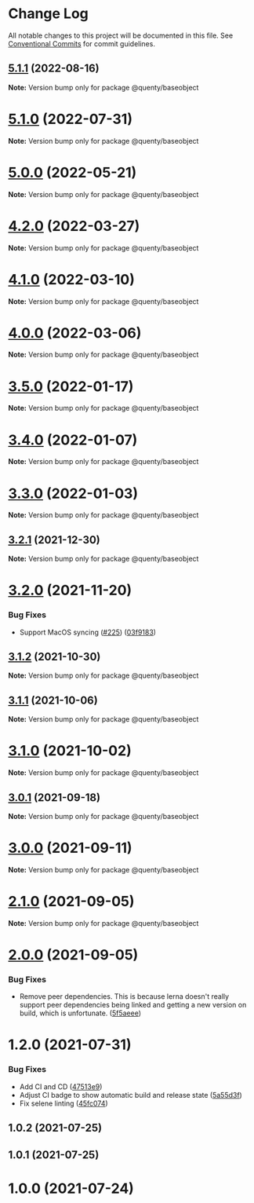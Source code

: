 # Change Log

All notable changes to this project will be documented in this file.
See [Conventional Commits](https://conventionalcommits.org) for commit guidelines.

## [5.1.1](https://github.com/Quenty/NevermoreEngine/compare/@quenty/baseobject@5.1.0...@quenty/baseobject@5.1.1) (2022-08-16)

**Note:** Version bump only for package @quenty/baseobject





# [5.1.0](https://github.com/Quenty/NevermoreEngine/compare/@quenty/baseobject@5.0.0...@quenty/baseobject@5.1.0) (2022-07-31)

**Note:** Version bump only for package @quenty/baseobject





# [5.0.0](https://github.com/Quenty/NevermoreEngine/compare/@quenty/baseobject@4.2.0...@quenty/baseobject@5.0.0) (2022-05-21)

**Note:** Version bump only for package @quenty/baseobject





# [4.2.0](https://github.com/Quenty/NevermoreEngine/compare/@quenty/baseobject@4.1.0...@quenty/baseobject@4.2.0) (2022-03-27)

**Note:** Version bump only for package @quenty/baseobject





# [4.1.0](https://github.com/Quenty/NevermoreEngine/compare/@quenty/baseobject@4.0.0...@quenty/baseobject@4.1.0) (2022-03-10)

**Note:** Version bump only for package @quenty/baseobject





# [4.0.0](https://github.com/Quenty/NevermoreEngine/compare/@quenty/baseobject@3.5.0...@quenty/baseobject@4.0.0) (2022-03-06)

**Note:** Version bump only for package @quenty/baseobject





# [3.5.0](https://github.com/Quenty/NevermoreEngine/compare/@quenty/baseobject@3.4.0...@quenty/baseobject@3.5.0) (2022-01-17)

**Note:** Version bump only for package @quenty/baseobject





# [3.4.0](https://github.com/Quenty/NevermoreEngine/compare/@quenty/baseobject@3.3.0...@quenty/baseobject@3.4.0) (2022-01-07)

**Note:** Version bump only for package @quenty/baseobject





# [3.3.0](https://github.com/Quenty/NevermoreEngine/compare/@quenty/baseobject@3.2.1...@quenty/baseobject@3.3.0) (2022-01-03)

**Note:** Version bump only for package @quenty/baseobject





## [3.2.1](https://github.com/Quenty/NevermoreEngine/compare/@quenty/baseobject@3.2.0...@quenty/baseobject@3.2.1) (2021-12-30)

**Note:** Version bump only for package @quenty/baseobject





# [3.2.0](https://github.com/Quenty/NevermoreEngine/compare/@quenty/baseobject@3.1.2...@quenty/baseobject@3.2.0) (2021-11-20)


### Bug Fixes

* Support MacOS syncing ([#225](https://github.com/Quenty/NevermoreEngine/issues/225)) ([03f9183](https://github.com/Quenty/NevermoreEngine/commit/03f918392c6a5bdd33f8a17c38de371d1e06c67a))





## [3.1.2](https://github.com/Quenty/NevermoreEngine/compare/@quenty/baseobject@3.1.1...@quenty/baseobject@3.1.2) (2021-10-30)

**Note:** Version bump only for package @quenty/baseobject





## [3.1.1](https://github.com/Quenty/NevermoreEngine/compare/@quenty/baseobject@3.1.0...@quenty/baseobject@3.1.1) (2021-10-06)

**Note:** Version bump only for package @quenty/baseobject





# [3.1.0](https://github.com/Quenty/NevermoreEngine/compare/@quenty/baseobject@3.0.1...@quenty/baseobject@3.1.0) (2021-10-02)

**Note:** Version bump only for package @quenty/baseobject





## [3.0.1](https://github.com/Quenty/NevermoreEngine/compare/@quenty/baseobject@3.0.0...@quenty/baseobject@3.0.1) (2021-09-18)

**Note:** Version bump only for package @quenty/baseobject





# [3.0.0](https://github.com/Quenty/NevermoreEngine/compare/@quenty/baseobject@2.1.0...@quenty/baseobject@3.0.0) (2021-09-11)

**Note:** Version bump only for package @quenty/baseobject





# [2.1.0](https://github.com/Quenty/NevermoreEngine/compare/@quenty/baseobject@2.0.0...@quenty/baseobject@2.1.0) (2021-09-05)

**Note:** Version bump only for package @quenty/baseobject





# [2.0.0](https://github.com/Quenty/NevermoreEngine/compare/@quenty/baseobject@1.2.0...@quenty/baseobject@2.0.0) (2021-09-05)


### Bug Fixes

* Remove peer dependencies. This is because lerna doesn't really support peer dependencies being linked and getting a new version on build, which is unfortunate. ([5f5aeee](https://github.com/Quenty/NevermoreEngine/commit/5f5aeeea8de9975435309e53679f0ef7064f9dd0))





# 1.2.0 (2021-07-31)


### Bug Fixes

* Add CI and CD ([47513e9](https://github.com/Quenty/NevermoreEngine/commit/47513e9b568162707534af132396dd8756947dd3))
* Adjust CI badge to show automatic build and release state ([5a55d3f](https://github.com/Quenty/NevermoreEngine/commit/5a55d3f19bf8d66a760d67da9b56ed47fab74656))
* Fix selene linting ([45fc074](https://github.com/Quenty/NevermoreEngine/commit/45fc07489ee59127ac6582689f19a0e87c1e5b5a))



## 1.0.2 (2021-07-25)



## 1.0.1 (2021-07-25)



# 1.0.0 (2021-07-24)
